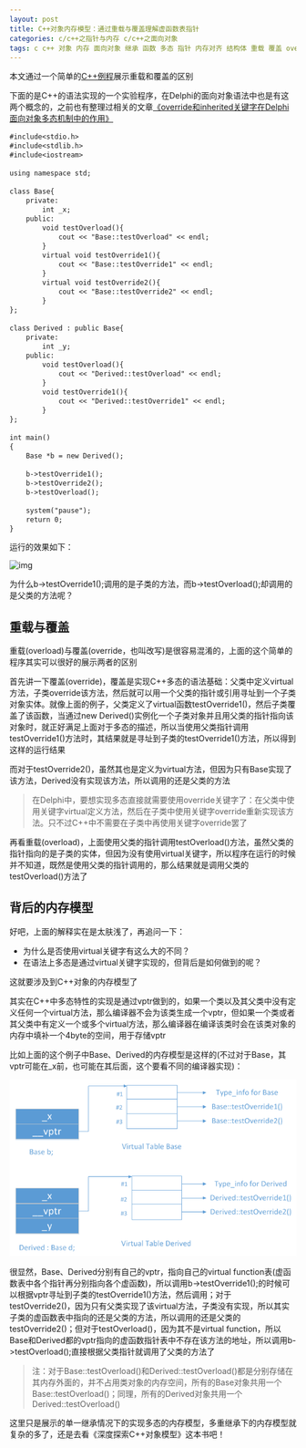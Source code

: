 ```yaml
---
layout: post
title: C++对象内存模型：通过重载与覆盖理解虚函数表指针
categories: c/c++之指针与内存 c/c++之面向对象
tags: c c++ 对象 内存 面向对象 继承 函数 多态 指针 内存对齐 结构体 重载 覆盖 override overload 虚函数表 虚函数表指针 delphi C++对象内存模型
---
```


本文通过一个简单的[C++例程](../download/20161106/OverloadOverride.zip)展示重载和覆盖的区别

下面的是C++的语法实现的一个实验程序，在Delphi的面向对象语法中也是有这两个概念的，之前也有整理过相关的文章[《override和inherited关键字在Delphi面向对象多态机制中的作用》](http://www.xumenger.com/delphi-oo-override-inherited-20160719/)

```
#include<stdio.h>
#include<stdlib.h>
#include<iostream>

using namespace std;

class Base{
	private:
		int _x;
	public:
		void testOverload(){
			cout << "Base::testOverload" << endl;
		}
		virtual void testOverride1(){
			cout << "Base::testOverride1" << endl;
		}
		virtual void testOverride2(){
			cout << "Base::testOverride2" << endl;
		}
};

class Derived : public Base{
	private:
		int _y;
	public:
		void testOverload(){
			cout << "Derived::testOverload" << endl;
		}
		void testOverride1(){
			cout << "Derived::testOverride1" << endl;
		}
};

int main()
{
	Base *b = new Derived();

	b->testOverride1();
	b->testOverride2();
	b->testOverload();

	system("pause");
	return 0;
}
```

运行的效果如下：

![img](../media/image/2016-11-06/01.png)

为什么b->testOverride1();调用的是子类的方法，而b->testOverload();却调用的是父类的方法呢？

## 重载与覆盖

重载(overload)与覆盖(override，也叫改写)是很容易混淆的，上面的这个简单的程序其实可以很好的展示两者的区别

首先讲一下覆盖(override)，覆盖是实现C++多态的语法基础：父类中定义virtual方法，子类override该方法，然后就可以用一个父类的指针或引用寻址到一个子类对象实体。就像上面的例子，父类定义了virtual函数testOverride1()，然后子类覆盖了该函数，当通过new Derived()实例化一个子类对象并且用父类的指针指向该对象时，就正好满足上面对于多态的描述，所以当使用父类指针调用testOverride1()方法时，其结果就是寻址到子类的testOverride1()方法，所以得到这样的运行结果

而对于testOverride2()，虽然其也是定义为virtual方法，但因为只有Base实现了该方法，Derived没有实现该方法，所以调用的还是父类的方法

>在Delphi中，要想实现多态直接就需要使用override关键字了：在父类中使用关键字virtual定义方法，然后在子类中使用关键字override重新实现该方法。只不过C++中不需要在子类中再使用关键字override罢了

再看重载(overload)，上面使用父类的指针调用testOverload()方法，虽然父类的指针指向的是子类的实体，但因为没有使用virtual关键字，所以程序在运行的时候并不知道，既然是使用父类的指针调用的，那么结果就是调用父类的testOverload()方法了

## 背后的内存模型

好吧，上面的解释实在是太肤浅了，再追问一下：

* 为什么是否使用virtual关键字有这么大的不同？
* 在语法上多态是通过virtual关键字实现的，但背后是如何做到的呢？

这就要涉及到C++对象的内存模型了

其实在C++中多态特性的实现是通过vptr做到的，如果一个类以及其父类中没有定义任何一个virtual方法，那么编译器不会为该类生成一个vptr，但如果一个类或者其父类中有定义一个或多个virtual方法，那么编译器在编译该类时会在该类对象的内存中填补一个4byte的空间，用于存储vptr

比如上面的这个例子中Base、Derived的内存模型是这样的(不过对于Base，其vptr可能在\_x前，也可能在其后面，这个要看不同的编译器实现)：

![img](../media/image/2016-11-06/02.png)

很显然，Base、Derived分别有自己的vptr，指向自己的virtual function表(虚函数表中各个指针再分别指向各个虚函数)，所以调用b->testOverride1();的时候可以根据vptr寻址到子类的testOverride1()方法，然后调用；对于testOverride2()，因为只有父类实现了该virtual方法，子类没有实现，所以其实子类的虚函数表中指向的还是父类的方法，所以调用的还是父类的testOverride2()；但对于testOverload()，因为其不是virtual function，所以Base和Derived都的vptr指向的虚函数指针表中不存在该方法的地址，所以调用b->testOverload();直接根据父类指针就调用了父类的方法了

>注：对于Base::testOverload()和Derived::testOverload()都是分别存储在其内存外面的，并不占用类对象的内存空间，所有的Base对象共用一个Base::testOverload()；同理，所有的Derived对象共用一个Derived::testOverload()

这里只是展示的单一继承情况下的实现多态的内存模型，多重继承下的内存模型就复杂的多了，还是去看《深度探索C++对象模型》这本书吧！

